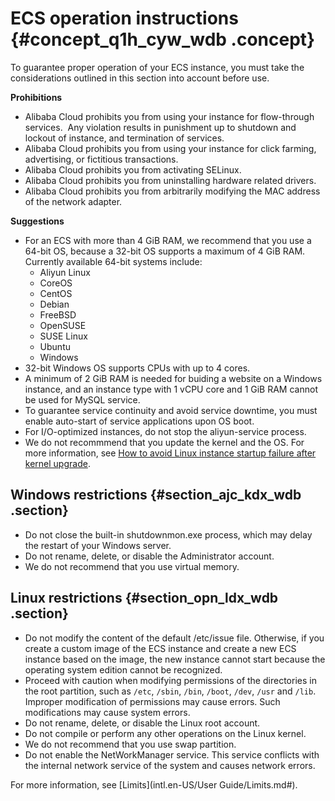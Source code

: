 # ECS operation instructions {#concept_q1h_cyw_wdb .concept}

To guarantee proper operation of your ECS instance, you must take the considerations outlined in this section into account before use.

**Prohibitions**

-   Alibaba Cloud prohibits you from using your instance for flow-through services.  Any violation results in punishment up to shutdown and lockout of instance, and termination of services.
-   Alibaba Cloud prohibits you from using your instance for click farming, advertising, or fictitious transactions.
-   Alibaba Cloud prohibits you from activating SELinux.
-   Alibaba Cloud prohibits you from uninstalling hardware related drivers.
-   Alibaba Cloud prohibits you from arbitrarily modifying the MAC address of the network adapter.

**Suggestions**

-   For an ECS with more than 4 GiB RAM, we recommend that you use a 64-bit OS, because a 32-bit OS supports a maximum of 4 GiB RAM. Currently available 64-bit systems include:
    -   Aliyun Linux
    -   CoreOS
    -   CentOS
    -   Debian
    -   FreeBSD
    -   OpenSUSE
    -   SUSE Linux
    -   Ubuntu
    -   Windows
-   32-bit Windows OS supports CPUs with up to 4 cores.
-   A minimum of 2 GiB RAM is needed for buiding a website on a Windows instance, and an instance type with 1 vCPU core and 1 GiB RAM cannot be used for MySQL service.
-   To guarantee service continuity and avoid service downtime, you must enable auto-start of service applications upon OS boot.
-   For I/O-optimized instances, do not stop the aliyun-service process.
-   We do not recommmend that you update the kernel and the OS. For more information, see [How to avoid Linux instance startup failure after kernel upgrade](https://www.alibabacloud.com/help/faq-detail/59360.htm).

## Windows restrictions {#section_ajc_kdx_wdb .section}

-   Do not close the built-in shutdownmon.exe process, which may delay the restart of your Windows server.
-   Do not rename, delete, or disable the Administrator account.
-   We do not recommend that you use virtual memory.

## Linux restrictions {#section_opn_ldx_wdb .section}

-   Do not modify the content of the default /etc/issue file. Otherwise, if you create a custom image of the ECS instance and create a new ECS instance based on the image, the new instance cannot start because the operating system edition cannot be recognized.
-   Proceed with caution when modifying permissions of the directories in the root partition, such as `/etc`, `/sbin`, `/bin`, `/boot`, `/dev`, `/usr` and `/lib`. Improper modification of permissions may cause errors. Such modifications may cause system errors.
-   Do not rename, delete, or disable the Linux root account.
-   Do not compile or perform any other operations on the Linux kernel.
-   We do not recommend that you use swap partition.
-   Do not enable the NetWorkManager service. This service conflicts with the internal network service of the system and causes network errors.

For more information, see [Limits](intl.en-US/User Guide/Limits.md#).

